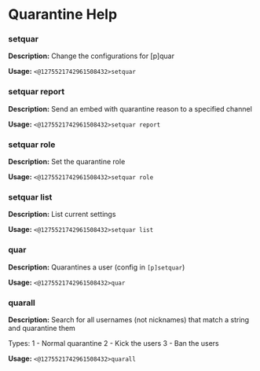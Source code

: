 # Quarantine Help

### setquar

**Description:** Change the configurations for [p]quar

**Usage:** `<@1275521742961508432>setquar`

### setquar report

**Description:** Send an embed with quarantine reason to a specified channel

**Usage:** `<@1275521742961508432>setquar report`

### setquar role

**Description:** Set the quarantine role

**Usage:** `<@1275521742961508432>setquar role`

### setquar list

**Description:** List current settings

**Usage:** `<@1275521742961508432>setquar list`

### quar

**Description:** Quarantines a user (config in `[p]setquar`)

**Usage:** `<@1275521742961508432>quar`

### quarall

**Description:** Search for all usernames (not nicknames) that match a string and quarantine them

Types:
1 - Normal quarantine
2 - Kick the users
3 - Ban the users

**Usage:** `<@1275521742961508432>quarall`

